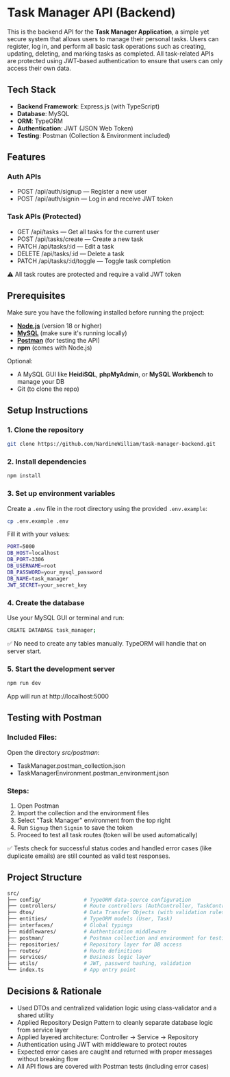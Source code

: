 # Task Manager API (Backend)

This is the backend API for the **Task Manager Application**, a simple yet secure system that allows users to manage their personal tasks. Users can register, log in, and perform all basic task operations such as creating, updating, deleting, and marking tasks as completed. All task-related APIs are protected using JWT-based authentication to ensure that users can only access their own data.

## Tech Stack

- **Backend Framework**: Express.js (with TypeScript)
- **Database**: MySQL
- **ORM**: TypeORM
- **Authentication**: JWT (JSON Web Token)
- **Testing**: Postman (Collection & Environment included)

## Features

### Auth APIs
- POST /api/auth/signup — Register a new user
- POST /api/auth/signin — Log in and receive JWT token

### Task APIs (Protected)
- GET /api/tasks — Get all tasks for the current user
- POST /api/tasks/create — Create a new task
- PATCH /api/tasks/:id — Edit a task
- DELETE /api/tasks/:id — Delete a task
- PATCH /api/tasks/:id/toggle — Toggle task completion

⚠️ All task routes are protected and require a valid JWT token

## Prerequisites

Make sure you have the following installed before running the project:

- **[Node.js](https://nodejs.org/en/download/)** (version 18 or higher)
- **[MySQL](https://dev.mysql.com/downloads/)** (make sure it's running locally)
- **[Postman](https://www.postman.com/downloads/)** (for testing the API)
- **npm** (comes with Node.js)

Optional:
- A MySQL GUI like **HeidiSQL**, **phpMyAdmin**, or **MySQL Workbench** to manage your DB
- Git (to clone the repo)

## Setup Instructions

### 1. Clone the repository
```bash
git clone https://github.com/NardineWilliam/task-manager-backend.git
```

### 2. Install dependencies
```bash
npm install
```

### 3. Set up environment variables

Create a `.env` file in the root directory using the provided `.env.example`:

```bash
cp .env.example .env
```
Fill it with your values:

```bash
PORT=5000  
DB_HOST=localhost  
DB_PORT=3306  
DB_USERNAME=root  
DB_PASSWORD=your_mysql_password  
DB_NAME=task_manager  
JWT_SECRET=your_secret_key  
```

### 4. Create the database

Use your MySQL GUI or terminal and run:

```bash
CREATE DATABASE task_manager;
```
✅ No need to create any tables manually. TypeORM will handle that on server start.

### 5. Start the development server

```bash
npm run dev
```
App will run at http://localhost:5000

## Testing with Postman

### Included Files:
Open the directory *src/postman*:
- TaskManager.postman_collection.json
- TaskManagerEnvironment.postman_environment.json

### Steps:
1. Open Postman
2. Import the collection and the environment files
3. Select "Task Manager" environment from the top right
4. Run `Signup` then `Signin` to save the token
5. Proceed to test all task routes (token will be used automatically)

✅ Tests check for successful status codes and handled error cases (like duplicate emails) are still counted as valid test responses.


##  Project Structure

```bash
src/
├── config/              # TypeORM data-source configuration
├── controllers/         # Route controllers (AuthController, TaskController)
├── dtos/                # Data Transfer Objects (with validation rules)
├── entities/            # TypeORM models (User, Task)
├── interfaces/          # Global typings 
├── middlewares/         # Authentication middleware
├── postman/             # Postman collection and environment for testing  
├── repositories/        # Repository layer for DB access  
├── routes/              # Route definitions
├── services/            # Business logic layer 
├── utils/               # JWT, password hashing, validation
└── index.ts             # App entry point
```

##  Decisions & Rationale

- Used DTOs and centralized validation logic using class-validator and a shared utility 
- Applied Repository Design Pattern to cleanly separate database logic from service layer
- Applied layered architecture: Controller → Service → Repository 
- Authentication using JWT with middleware to protect routes
- Expected error cases are caught and returned with proper messages without breaking flow  
- All API flows are covered with Postman tests (including error cases)

      
